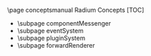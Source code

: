 \page conceptsmanual Radium Concepts
[TOC]

 * \subpage componentMessenger
 * \subpage eventSystem
 * \subpage pluginSystem
 * \subpage forwardRenderer

